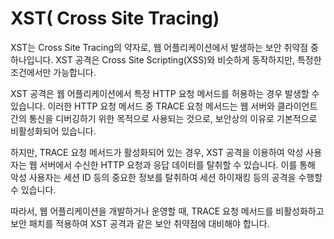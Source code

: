 # XST( Cross Site Tracing)
XST는 Cross Site Tracing의 약자로, 웹 어플리케이션에서 발생하는 보안 취약점 중 하나입니다. XST 공격은 Cross Site Scripting(XSS)와 비슷하게 동작하지만, 특정한 조건에서만 가능합니다.

XST 공격은 웹 어플리케이션에서 특정 HTTP 요청 메서드를 허용하는 경우 발생할 수 있습니다. 이러한 HTTP 요청 메서드 중 TRACE 요청 메서드는 웹 서버와 클라이언트 간의 통신을 디버깅하기 위한 목적으로 사용되는 것으로, 보안상의 이유로 기본적으로 비활성화되어 있습니다.

하지만, TRACE 요청 메서드가 활성화되어 있는 경우, XST 공격을 이용하여 악성 사용자는 웹 서버에서 수신한 HTTP 요청과 응답 데이터를 탈취할 수 있습니다. 이를 통해 악성 사용자는 세션 ID 등의 중요한 정보를 탈취하여 세션 하이재킹 등의 공격을 수행할 수 있습니다.

따라서, 웹 어플리케이션을 개발하거나 운영할 때, TRACE 요청 메서드를 비활성화하고 보안 패치를 적용하여 XST 공격과 같은 보안 취약점에 대비해야 합니다.